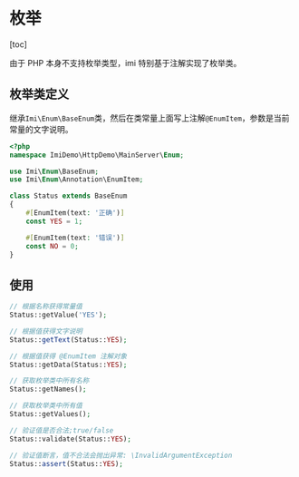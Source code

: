 # 枚举

[toc]

由于 PHP 本身不支持枚举类型，imi 特别基于注解实现了枚举类。

## 枚举类定义

继承`Imi\Enum\BaseEnum`类，然后在类常量上面写上注解`@EnumItem`，参数是当前常量的文字说明。

```php
<?php
namespace ImiDemo\HttpDemo\MainServer\Enum;

use Imi\Enum\BaseEnum;
use Imi\Enum\Annotation\EnumItem;

class Status extends BaseEnum
{
    #[EnumItem(text: '正确')]
    const YES = 1;

    #[EnumItem(text: '错误')]
    const NO = 0;
}
```

## 使用

```php
// 根据名称获得常量值
Status::getValue('YES');

// 根据值获得文字说明
Status::getText(Status::YES);

// 根据值获得 @EnumItem 注解对象
Status::getData(Status::YES);

// 获取枚举类中所有名称
Status::getNames();

// 获取枚举类中所有值
Status::getValues();

// 验证值是否合法;true/false
Status::validate(Status::YES);

// 验证值断言，值不合法会抛出异常: \InvalidArgumentException
Status::assert(Status::YES);
```
